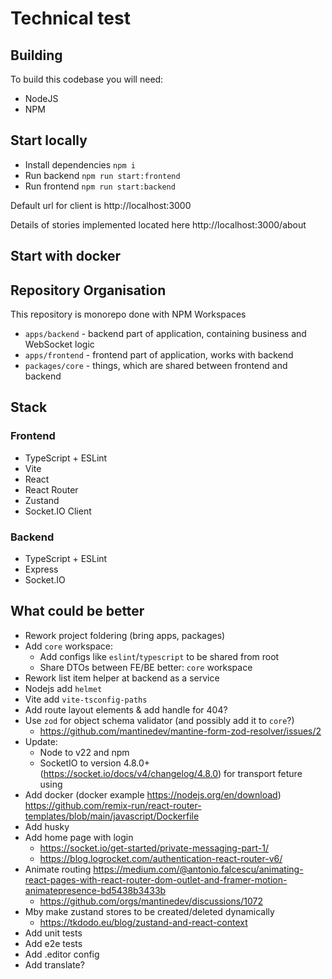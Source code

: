 # Technical test

## Building

To build this codebase you will need:
- NodeJS
- NPM

## Start locally

- Install dependencies `npm i`
- Run backend `npm run start:frontend`
- Run frontend `npm run start:backend`

Default url for client is http://localhost:3000

Details of stories implemented located here http://localhost:3000/about

## Start with docker

## Repository Organisation

This repository is monorepo done with NPM Workspaces

- `apps/backend` - backend part of application, containing business and WebSocket logic
- `apps/frontend` - frontend part of application, works with backend
- `packages/core` - things, which are shared between frontend and backend

## Stack

### Frontend

- TypeScript + ESLint
- Vite
- React
- React Router
- Zustand
- Socket.IO Client

### Backend

- TypeScript + ESLint
- Express
- Socket.IO

## What could be better

- Rework project foldering (bring apps, packages)
- Add `core` workspace:
  - Add configs like `eslint`/`typescript` to be shared from root
  - Share DTOs between FE/BE better: `core` workspace
- Rework list item helper at backend as a service
- Nodejs add `helmet`
- Vite add `vite-tsconfig-paths`
- Add route layout elements & add handle for 404?
- Use `zod` for object schema validator (and possibly add it to `core`?)
  - https://github.com/mantinedev/mantine-form-zod-resolver/issues/2
- Update:
  - Node to v22 and npm
  - SocketIO to version 4.8.0+ (https://socket.io/docs/v4/changelog/4.8.0) for transport feture using
- Add docker (docker example https://nodejs.org/en/download) https://github.com/remix-run/react-router-templates/blob/main/javascript/Dockerfile
- Add husky
- Add home page with login
  - https://socket.io/get-started/private-messaging-part-1/
  - https://blog.logrocket.com/authentication-react-router-v6/
- Animate routing https://medium.com/@antonio.falcescu/animating-react-pages-with-react-router-dom-outlet-and-framer-motion-animatepresence-bd5438b3433b
  - https://github.com/orgs/mantinedev/discussions/1072
- Mby make zustand stores to be created/deleted dynamically
  - https://tkdodo.eu/blog/zustand-and-react-context
- Add unit tests
- Add e2e tests
- Add .editor config
- Add translate?
